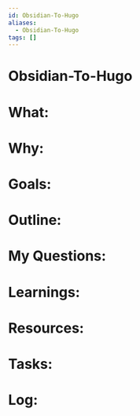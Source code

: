 ```yaml
---
id: Obsidian-To-Hugo
aliases:
  - Obsidian-To-Hugo
tags: []
---
```


# Obsidian-To-Hugo

# What:


# Why:


# Goals:


# Outline:


# My Questions:


# Learnings:


# Resources:


# Tasks:


# Log:




